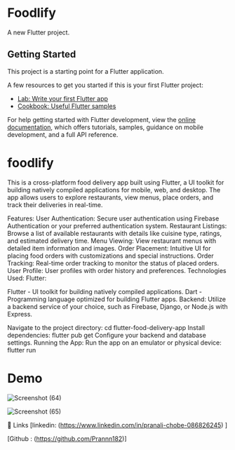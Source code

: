 # Foodlify

A new Flutter project.

## Getting Started

This project is a starting point for a Flutter application.

A few resources to get you started if this is your first Flutter project:

- [Lab: Write your first Flutter app](https://docs.flutter.dev/get-started/codelab)
- [Cookbook: Useful Flutter samples](https://docs.flutter.dev/cookbook)

For help getting started with Flutter development, view the
[online documentation](https://docs.flutter.dev/), which offers tutorials,
samples, guidance on mobile development, and a full API reference.

# foodlify
This is a cross-platform food delivery app built using Flutter, a UI toolkit for building natively compiled applications for mobile, web, and desktop. The app allows users to explore restaurants, view menus, place orders, and track their deliveries in real-time.

Features:
User Authentication: Secure user authentication using Firebase Authentication or your preferred authentication system.
Restaurant Listings: Browse a list of available restaurants with details like cuisine type, ratings, and estimated delivery time.
Menu Viewing: View restaurant menus with detailed item information and images.
Order Placement: Intuitive UI for placing food orders with customizations and special instructions.
Order Tracking: Real-time order tracking to monitor the status of placed orders.
User Profile: User profiles with order history and preferences.
Technologies Used:
Flutter:

Flutter - UI toolkit for building natively compiled applications.
Dart - Programming language optimized for building Flutter apps.
Backend:
Utilize a backend service of your choice, such as Firebase, Django, or Node.js with Express.


Navigate to the project directory: cd flutter-food-delivery-app
Install dependencies: flutter pub get
Configure your backend and database settings.
Running the App:
Run the app on an emulator or physical device: flutter run

# Demo
![Screenshot (64)](https://github.com/Prannn182/FoodDeliveryApp/assets/89305305/bfb17ea8-d97e-4baf-bd38-4d8e0e9c2222)

![Screenshot (65)](https://github.com/Prannn182/FoodDeliveryApp/assets/89305305/3acc94a4-a7a3-4f23-8de6-167b493a6b75)

🔗 Links
[linkedin: (https://www.linkedin.com/in/pranali-chobe-086826245) ]

[Github : (https://github.com/Prannn182)]





